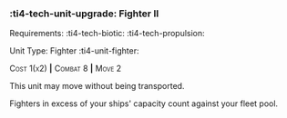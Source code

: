### :ti4-tech-unit-upgrade: **Fighter II**

Requirements: :ti4-tech-biotic: :ti4-tech-propulsion:

Unit Type: Fighter :ti4-unit-fighter:

<span style="font-variant:small-caps;">Cost 1(x2)</span> __|__ <span style="font-variant:small-caps;">Combat 8</span> __|__ <span style="font-variant:small-caps;">Move 2</span>

This unit may move without being transported.

Fighters in excess of your ships' capacity count against your fleet pool.
